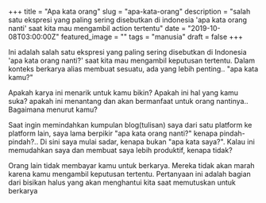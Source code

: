 +++
title = "Apa kata orang"
slug = "apa-kata-orang"
description = "salah satu ekspresi yang paling sering disebutkan di indonesia 'apa kata orang nanti' saat kita mau mengambil action tertentu"
date = "2019-10-08T03:00:00Z"
featured_image = ""
tags = "manusia"
draft = false
+++ 

Ini adalah salah satu ekspresi yang paling sering disebutkan di Indonesia 'apa kata orang nanti?' saat kita mau mengambil keputusan tertentu. Dalam konteks berkarya alias membuat sesuatu, ada yang lebih penting.. "apa kata kamu?"

Apakah karya ini menarik untuk kamu bikin? Apakah ini hal yang kamu suka? apakah ini menantang dan akan bermanfaat untuk orang nantinya.. Bagaimana menurut kamu?

Saat ingin memindahkan kumpulan blog(tulisan) saya dari satu platform ke platform lain, saya lama berpikir "apa kata orang nanti?" kenapa pindah-pindah?.. Di sini saya mulai sadar, kenapa bukan "apa kata saya?". Kalau ini memudahkan saya dan membuat saya lebih produktif, kenapa tidak?

Orang lain tidak membayar kamu untuk berkarya. Mereka tidak akan marah karena kamu mengambil keputusan tertentu. Pertanyaan ini adalah bagian dari bisikan halus yang akan menghantui kita saat memutuskan untuk berkarya